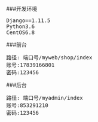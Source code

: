 ###开发环境
<pre>
Django==1.11.5
Python3.6
CentOS6.8
</pre>

###前台
<pre>
路径: 端口号/myweb/shop/index
账号:17839166801
密码:123456
</pre>

###后台
<pre>
路径: 端口号/myadmin/index
账号:853291210
密码:123456
</pre>